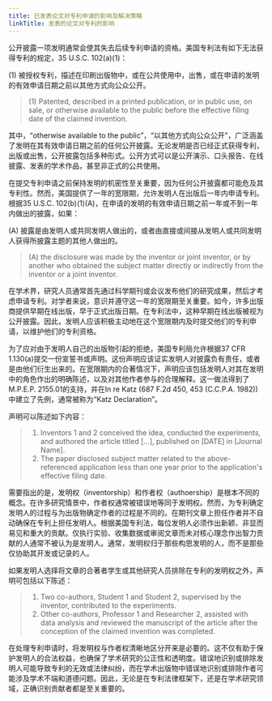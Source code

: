 ```yaml
---
title: 已发表论文对专利申请的影响及解决策略
linkTitle: 发表的论文对专利的影响
---
```


公开披露一项发明通常会使其失去后续专利申请的资格。美国专利法有如下无法获得专利的规定，35 U.S.C. 102(a)(1)：

(1) 被授权专利，描述在印刷出版物中，或在公共使用中，出售，或在申请的发明的有效申请日期之前以其他方式向公众公开。

> (1) Patented, described in a printed publication, or in public use, on sale, or otherwise available to the public before the effective filing date of the claimed invention.
>

其中，“otherwise available to the public”，“以其他方式向公众公开”，广泛涵盖了发明在其有效申请日期之前的任何公开披露。无论发明是否已经正式获得专利，出版或出售，公开披露包括多种形式。公开方式可以是公开演示、口头报告、在线披露、发表的学术作品，甚至非正式的公共使用。

在提交专利申请之前保持发明的机密性至关重要，因为任何公开披露都可能危及其专利性。然而，美国提供了一年的宽限期，允许发明人在出版后一年内申请专利。根据35 U.S.C. 102(b)(1)(A)，在申请的发明的有效申请日期之前一年或不到一年内做出的披露，如果：

(A) 披露是由发明人或共同发明人做出的，或者由直接或间接从发明人或共同发明人获得所披露主题的其他人做出的。

> (A) the disclosure was made by the inventor or joint inventor, or by another who obtained the subject matter directly or indirectly from the inventor or a joint inventor.
> 

在学术界，研究人员通常首先通过科学期刊或会议发布他们的研究成果，然后才考虑申请专利。对学者来说，意识并遵守这一年的宽限期至关重要。如今，许多出版商提供早期在线出版，早于正式出版日期。在专利法中，这种早期在线出版被视为公开披露。因此，发明人应该积极主动地在这个宽限期内及时提交他们的专利申请，以维护他们的专利资格。

为了应对由于发明人自己的出版物引起的拒绝，美国专利局允许根据37 CFR 1.130(a)提交一份宣誓书或声明。这份声明应该证实发明人对披露负有责任，或者是由他们衍生出来的。在宽限期内的合著情况下，声明应该包括发明人对其在发明中的角色作出的明确陈述，以及对其他作者参与的合理解释。这一做法得到了M.P.E.P. 2155.01的支持，并在In re Katz (687 F.2d 450, 453 (C.C.P.A. 1982))中建立了先例，通常被称为“Katz Declaration”。

声明可以陈述如下内容：

>1. Inventors 1 and 2 conceived the idea, conducted the experiments, and authored the article titled […], published on [DATE] in [Journal Name].
>2. The paper disclosed subject matter related to the above-referenced application less than one year prior to the application's effective filing date.
>

需要指出的是，发明权（inventorship）和作者权（authoership）是根本不同的概念。在许多研究情景中，作者权通常被错误地等同于发明权。然而，为专利确定发明人的过程与为出版物确定作者的过程是不同的。在期刊文章上担任作者并不自动确保在专利上担任发明人。根据美国专利法，每位发明人必须作出新颖、非显而易见和重大的贡献。仅执行实验、收集数据或审阅文章而未对核心理念作出智力贡献的人通常不被认为是发明人。通常，发明权归于那些构思发明的人，而不是那些仅协助其开发或记录的人。

如果发明人选择将文章的合著者学生或其他研究人员排除在专利的发明权之外，声明可包括以下陈述：

>1. Two co-authors, Student 1 and Student 2, supervised by the inventor, contributed to the experiments.
>2. Other co-authors, Professor 1 and Researcher 2, assisted with data analysis and reviewed the manuscript of the article after the conception of the claimed invention was completed.
>

在处理专利申请时，将发明权与作者权清晰地区分开来是必要的。这不仅有助于保护发明人的合法权益，也确保了学术研究的公正性和透明度。错误地识别或排除发明人可能导致专利的无效或法律纠纷，而在学术出版物中错误地识别或排除作者可能涉及学术不端和道德问题。因此，无论是在专利法律框架下，还是在学术研究领域，正确识别贡献者都是至关重要的。